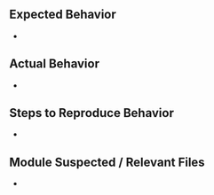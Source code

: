 ## Expected Behavior
-

## Actual Behavior
-

## Steps to Reproduce Behavior 
-

## Module Suspected / Relevant Files 
-
